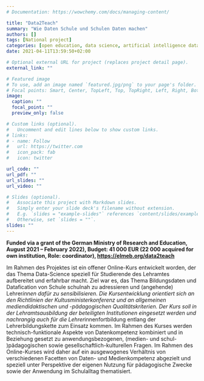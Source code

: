 ```yaml
---
# Documentation: https://wowchemy.com/docs/managing-content/

title: "Data2Teach"
summary: "Wie Daten Schule und Schulen Daten machen"
authors: []
tags: [National project]
categories: [open education, data science, artificial intelligence datafication, data literacy, teachers, schools]
date: 2021-04-11T13:59:50+02:00

# Optional external URL for project (replaces project detail page).
external_link: ""

# Featured image
# To use, add an image named `featured.jpg/png` to your page's folder.
# Focal points: Smart, Center, TopLeft, Top, TopRight, Left, Right, BottomLeft, Bottom, BottomRight.
image:
  caption: ""
  focal_point: ""
  preview_only: false

# Custom links (optional).
#   Uncomment and edit lines below to show custom links.
# links:
# - name: Follow
#   url: https://twitter.com
#   icon_pack: fab
#   icon: twitter

url_code: ""
url_pdf: ""
url_slides: ""
url_video: ""

# Slides (optional).
#   Associate this project with Markdown slides.
#   Simply enter your slide deck's filename without extension.
#   E.g. `slides = "example-slides"` references `content/slides/example-slides.md`.
#   Otherwise, set `slides = ""`.
slides: ""
---
```

**Funded via a grant of the German Ministry of Research and Education, August 2021 – February 2022), Budget: 41 000 EUR (22 000 acquired for own institution, Role: coordinator), https://elmeb.org/data2teach**

Im Rahmen des Projektes ist ein offener Online-Kurs entwickelt worden, der das Thema Data-Science speziell für Studierende des Lehramtes aufbereitet und erfahrbar macht. Ziel war es, das Thema Bildungsdaten und Datafication von Schule schulnah zu adressieren und (angehende) Lehrer*innen dafür zu sensibilisieren. Die Kursentwicklung orientiert sich an den Richtlinien der Kultusministerkonferenz und an allgemeinen mediendidaktischen und -pädagogischen Qualitätskriterien. Der Kurs soll in der Lehramtsausbildung der beteiligten Institutionen eingesetzt werden und nachrangig auch für die Lehrer*innenfortbildung entlang der Lehrerbildungskette zum Einsatz kommen. Im Rahmen des Kurses werden technisch-funktionale Aspekte von Datenkompetenz kombiniert und in Beziehung gesetzt zu anwendungsbezogenen, (medien- und schul- )pädagogischen sowie gesellschaftlich-kulturellen Fragen. Im Rahmen des Online-Kurses wird daher auf ein ausgewogenes Verhältnis von verschiedenen Facetten von Daten- und Medienkompetenz abgezielt und speziell unter Perspektive der eigenen Nutzung für pädagogische Zwecke sowie der Anwendung im Schulalltag thematisiert.
